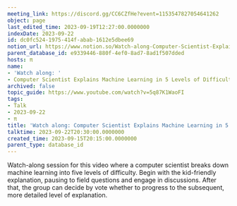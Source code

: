 ```yaml
---
meeting_link: https://discord.gg/CC6CZfHe?event=1153547827054641262
object: page
last_edited_time: 2023-09-19T12:27:00.0000000
indexDate: 2023-09-22
id: dc0fc524-1975-414f-abab-1612e5dbee69
notion_url: https://www.notion.so/Watch-along-Computer-Scientist-Explains-Machine-Learning-in-5-Levels-of-Difficulty-WIRED-dc0fc5241975414fabab1612e5dbee69
parent_database_id: e9339446-880f-4ef0-8ad7-8ad1f507dded
hosts: π
name:
- 'Watch along: '
- Computer Scientist Explains Machine Learning in 5 Levels of Difficulty | WIRED
archived: false
topic_guide: https://www.youtube.com/watch?v=5q87K1WaoFI
tags:
- Talk
- 2023-09-22
- π
title: 'Watch along: Computer Scientist Explains Machine Learning in 5 Levels of Difficulty | WIRED'
talktime: 2023-09-22T20:30:00.0000000
created_time: 2023-09-15T20:15:00.0000000
parent_type: database_id
---
```



Watch-along session for this video where a computer scientist breaks down machine learning into five levels of difficulty.
Begin with the kid-friendly explanation, pausing to field questions and engage in discussions. After that, the group can decide by vote whether to progress to the subsequent, more detailed level of explanation.

























